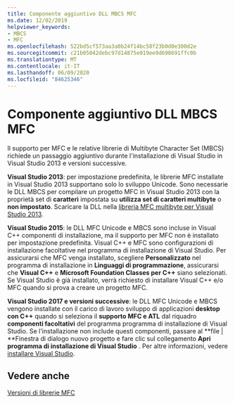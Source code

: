 ```yaml
---
title: Componente aggiuntivo DLL MBCS MFC
ms.date: 12/02/2019
helpviewer_keywords:
- MBCS
- MFC
ms.openlocfilehash: 522bd5cf573aa3a0b24f14bc50f23b0d0e300d2e
ms.sourcegitcommit: c21b05042debc97d14875e019ee9d698691ffc0b
ms.translationtype: MT
ms.contentlocale: it-IT
ms.lasthandoff: 06/09/2020
ms.locfileid: "84625346"
---
```

# <a name="mfc-mbcs-dll-add-on"></a>Componente aggiuntivo DLL MBCS MFC

Il supporto per MFC e le relative librerie di Multibyte Character Set (MBCS) richiede un passaggio aggiuntivo durante l'installazione di Visual Studio in Visual Studio 2013 e versioni successive.

**Visual Studio 2013**: per impostazione predefinita, le librerie MFC installate in Visual Studio 2013 supportano solo lo sviluppo Unicode. Sono necessarie le DLL MBCS per compilare un progetto MFC in Visual Studio 2013 con la proprietà set di **caratteri** impostata su **utilizza set di caratteri multibyte** o **non impostato**. Scaricare la DLL nella [libreria MFC multibyte per Visual Studio 2013](https://www.microsoft.com/download/details.aspx?id=40770).

**Visual Studio 2015**: le DLL MFC Unicode e MBCS sono incluse in Visual C++ componenti di installazione, ma il supporto per MFC non è installato per impostazione predefinita. Visual C++ e MFC sono configurazioni di installazione facoltative nel programma di installazione di Visual Studio. Per assicurarsi che MFC venga installato, scegliere **Personalizzato** nel programma di installazione in **Linguaggi di programmazione**, assicurarsi che **Visual C++** e **Microsoft Foundation Classes per C++** siano selezionati. Se Visual Studio è già installato, verrà richiesto di installare Visual C++ e/o MFC quando si prova a creare un progetto MFC.

**Visual Studio 2017 e versioni successive**: le DLL MFC Unicode e MBCS vengono installate con il carico di lavoro sviluppo di applicazioni **desktop con C++** quando si seleziona il **supporto MFC e ATL** dal riquadro **componenti facoltativi** del programma programma di installazione di Visual Studio. Se l'installazione non include questi componenti, passare al **file | **Finestra di dialogo nuovo progetto e fare clic sul collegamento **Apri programma di installazione di Visual Studio** . Per altre informazioni, vedere [installare Visual Studio](/visualstudio/install/install-visual-studio).

## <a name="see-also"></a>Vedere anche

[Versioni di librerie MFC](mfc-library-versions.md)
